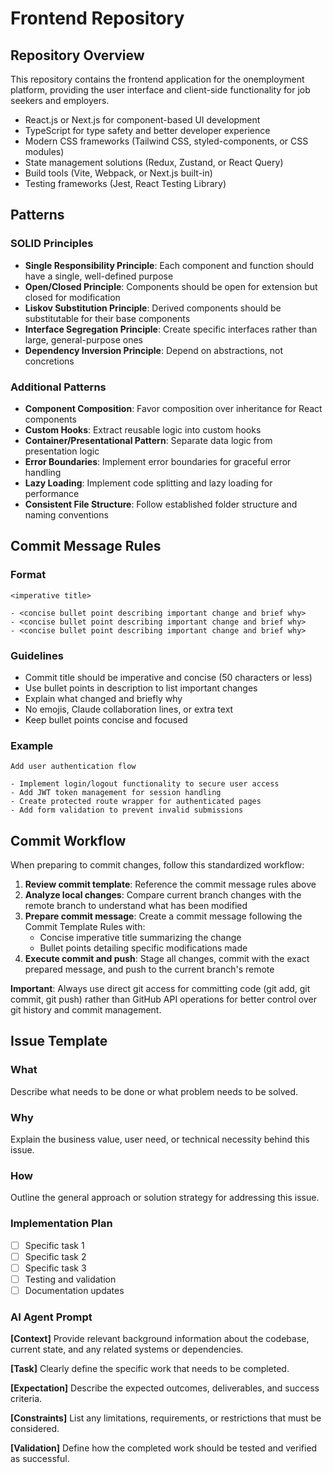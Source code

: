 # Frontend Repository

## Repository Overview

This repository contains the frontend application for the onemployment platform, providing the user interface and client-side functionality for job seekers and employers.

- React.js or Next.js for component-based UI development
- TypeScript for type safety and better developer experience
- Modern CSS frameworks (Tailwind CSS, styled-components, or CSS modules)
- State management solutions (Redux, Zustand, or React Query)
- Build tools (Vite, Webpack, or Next.js built-in)
- Testing frameworks (Jest, React Testing Library)

## Patterns

### SOLID Principles

- **Single Responsibility Principle**: Each component and function should have a single, well-defined purpose
- **Open/Closed Principle**: Components should be open for extension but closed for modification
- **Liskov Substitution Principle**: Derived components should be substitutable for their base components
- **Interface Segregation Principle**: Create specific interfaces rather than large, general-purpose ones
- **Dependency Inversion Principle**: Depend on abstractions, not concretions

### Additional Patterns

- **Component Composition**: Favor composition over inheritance for React components
- **Custom Hooks**: Extract reusable logic into custom hooks
- **Container/Presentational Pattern**: Separate data logic from presentation logic
- **Error Boundaries**: Implement error boundaries for graceful error handling
- **Lazy Loading**: Implement code splitting and lazy loading for performance
- **Consistent File Structure**: Follow established folder structure and naming conventions

## Commit Message Rules

### Format

```
<imperative title>

- <concise bullet point describing important change and brief why>
- <concise bullet point describing important change and brief why>
- <concise bullet point describing important change and brief why>
```

### Guidelines

- Commit title should be imperative and concise (50 characters or less)
- Use bullet points in description to list important changes
- Explain what changed and briefly why
- No emojis, Claude collaboration lines, or extra text
- Keep bullet points concise and focused

### Example

```
Add user authentication flow

- Implement login/logout functionality to secure user access
- Add JWT token management for session handling
- Create protected route wrapper for authenticated pages
- Add form validation to prevent invalid submissions
```

## Commit Workflow

When preparing to commit changes, follow this standardized workflow:

1. **Review commit template**: Reference the commit message rules above
2. **Analyze local changes**: Compare current branch changes with the remote branch to understand what has been modified
3. **Prepare commit message**: Create a commit message following the Commit Template Rules with:
   - Concise imperative title summarizing the change
   - Bullet points detailing specific modifications made
4. **Execute commit and push**: Stage all changes, commit with the exact prepared message, and push to the current branch's remote

**Important**: Always use direct git access for committing code (git add, git commit, git push) rather than GitHub API operations for better control over git history and commit management.

## Issue Template

### What

Describe what needs to be done or what problem needs to be solved.

### Why

Explain the business value, user need, or technical necessity behind this issue.

### How

Outline the general approach or solution strategy for addressing this issue.

### Implementation Plan

- [ ] Specific task 1
- [ ] Specific task 2
- [ ] Specific task 3
- [ ] Testing and validation
- [ ] Documentation updates

### AI Agent Prompt

**[Context]**
Provide relevant background information about the codebase, current state, and any related systems or dependencies.

**[Task]**
Clearly define the specific work that needs to be completed.

**[Expectation]**
Describe the expected outcomes, deliverables, and success criteria.

**[Constraints]**
List any limitations, requirements, or restrictions that must be considered.

**[Validation]**
Define how the completed work should be tested and verified as successful.
